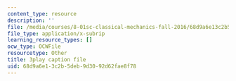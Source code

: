 ```yaml
---
content_type: resource
description: ''
file: /media/courses/8-01sc-classical-mechanics-fall-2016/68d9a6e13c2b5deb9d3092d62fae8f78_WxkwkGEVu-E.vtt
file_type: application/x-subrip
learning_resource_types: []
ocw_type: OCWFile
resourcetype: Other
title: 3play caption file
uid: 68d9a6e1-3c2b-5deb-9d30-92d62fae8f78
---
```

